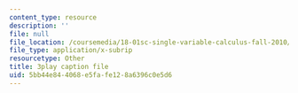 ```yaml
---
content_type: resource
description: ''
file: null
file_location: /coursemedia/18-01sc-single-variable-calculus-fall-2010/5bb44e844068e5fafe128a6396c0e5d6_eRCN3daFCmU.srt
file_type: application/x-subrip
resourcetype: Other
title: 3play caption file
uid: 5bb44e84-4068-e5fa-fe12-8a6396c0e5d6
---
```

